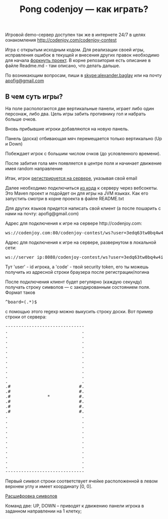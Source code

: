 <header class="entry-header">
<h1 class="entry-title">Pong codenjoy — как играть?</h1>
</header>

<div class="entry-content">
<div class="page-restrict-output">

<p>Игровой demo-сервер доступен так же в интернете 24/7
в целях ознакомления <a href="http://codenjoy.com/codenjoy-contest">
http://codenjoy.com/codenjoy-contest</a></p>

<p>Игра с открытым исходным кодом. Для реализации своей игры, исправления
ошибок в текущей и внесения других правок необходимо для начала
<a href="https://github.com/codenjoyme/codenjoy">форкнуть проект</a>.
В корне репозитория есть описание в файле Readme.md - там описано, что делать дальше.</p>

<p>По возникающим вопросам, пиши в <a href="skype:alexander.baglay">skype:alexander.baglay</a>
или на почту <a href="mailto:apofig@gmail.com">apofig@gmail.com</a></p>

<h2>В чем суть игры?</h2>

<p>На поле распологаются две вертикальные панели, играет либо
один персонаж, либо два. Цель игры забить противнику гол
и набрать больше очков.</p>

<p>Вновь прибывшие игроки добавляются на новую панель.</p>

<p>Панель (доска) отбивающая мяч перемещается только вертикально (Up и Down)</p>

<p>Побеждает игрок с большим числом очков (до условленного времени).</p>

<p>После забития гола мяч появляется в центре поля
и начинает движение имея random направление</p>

<p>Итак, игрок <a href="/codenjoy-contest/register?gameName=pong">
регистрируется на сервере</a>, указывая свой email</p>

<p>Далее необходимо подключиться <a href="../../../resources/pong/user/clients.zip">из кода</a>
к серверу через вебсокеты. Это Maven проект и подойдет он для игры на JVM языках.
Как его запустить смотри в корне проекта в файле README.txt</p>

<p>Для других языков придется написать свой клиент (а после пошарить с нами на почту: apofig@gmail.com)</p>

<p>Адрес для подключения к игре на сервере http://codenjoy.com:</p>

<pre>ws://codenjoy.com:80/codenjoy-contest/ws?user=3edq63tw0bq4w4iem7nb&code=12345678901234567890</pre>

<p>Адрес для подключения к игре на сервере, развернутом в локальной сети:</p>

<pre>ws://server_ip:8080/codenjoy-contest/ws?user=3edq63tw0bq4w4iem7nb&code=12345678901234567890</pre>

<p>Тут 'user' - id игрока, a 'code' - твой security token, его ты можешь получить из адресной
строки браузера после регистрации/логина</p>

<p>После подключения клиент будет регулярно (каждую секунду) получать строку
символов — с закодированным состоянием поля. Формат таков</p>

<pre>^board=(.*)$</pre>

<p>с помощью этого regexp можно выкусить строку доски.
Вот пример строки от сервера:</p>

<pre>------------------------------
.                            .
.                            .
.                            .
.                            .
.                            .
.                            .
.                            .
.                            .
.                            .
.                            .
.                            .
.#                          #.
.#                          #.
.#              *           #.
.#                          #.
.#                          #.
.#                          #.
.                            .
.                            .
.                            .
.                            .
.                            .
.                            .
.                            .
.                            .
.                            .
.                            .
.                            .
------------------------------</pre>

<p>Первый символ строки соответствует ячейке расположенной в левом верхнем
углу и имеет координату [0, 0].</p>

[Расшифровка символов](elements.md)

<p>Команд две: UP, DOWN – приводят к движению панели
игрока в заданном направлении на 1 клетку;</p>

</div>
</div>